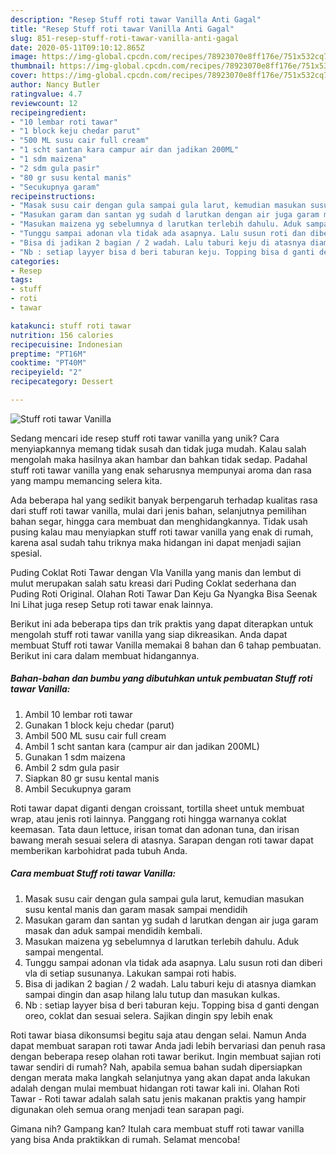 ```yaml
---
description: "Resep Stuff roti tawar Vanilla Anti Gagal"
title: "Resep Stuff roti tawar Vanilla Anti Gagal"
slug: 851-resep-stuff-roti-tawar-vanilla-anti-gagal
date: 2020-05-11T09:10:12.865Z
image: https://img-global.cpcdn.com/recipes/78923070e8ff176e/751x532cq70/stuff-roti-tawar-vanilla-foto-resep-utama.jpg
thumbnail: https://img-global.cpcdn.com/recipes/78923070e8ff176e/751x532cq70/stuff-roti-tawar-vanilla-foto-resep-utama.jpg
cover: https://img-global.cpcdn.com/recipes/78923070e8ff176e/751x532cq70/stuff-roti-tawar-vanilla-foto-resep-utama.jpg
author: Nancy Butler
ratingvalue: 4.7
reviewcount: 12
recipeingredient:
- "10 lembar roti tawar"
- "1 block keju chedar parut"
- "500 ML susu cair full cream"
- "1 scht santan kara campur air dan jadikan 200ML"
- "1 sdm maizena"
- "2 sdm gula pasir"
- "80 gr susu kental manis"
- "Secukupnya garam"
recipeinstructions:
- "Masak susu cair dengan gula sampai gula larut, kemudian masukan susu kental manis dan garam masak sampai mendidih"
- "Masukan garam dan santan yg sudah d larutkan dengan air juga garam masak dan aduk sampai mendidih kembali."
- "Masukan maizena yg sebelumnya d larutkan terlebih dahulu. Aduk sampai mengental."
- "Tunggu sampai adonan vla tidak ada asapnya. Lalu susun roti dan diberi vla di setiap susunanya. Lakukan sampai roti habis."
- "Bisa di jadikan 2 bagian / 2 wadah. Lalu taburi keju di atasnya diamkan sampai dingin dan asap hilang lalu tutup dan masukan kulkas."
- "Nb : setiap layyer bisa d beri taburan keju. Topping bisa d ganti dengan oreo, coklat dan sesuai selera. Sajikan dingin spy lebih enak"
categories:
- Resep
tags:
- stuff
- roti
- tawar

katakunci: stuff roti tawar 
nutrition: 156 calories
recipecuisine: Indonesian
preptime: "PT16M"
cooktime: "PT40M"
recipeyield: "2"
recipecategory: Dessert

---
```



![Stuff roti tawar Vanilla](https://img-global.cpcdn.com/recipes/78923070e8ff176e/751x532cq70/stuff-roti-tawar-vanilla-foto-resep-utama.jpg)

Sedang mencari ide resep stuff roti tawar vanilla yang unik? Cara menyiapkannya memang tidak susah dan tidak juga mudah. Kalau salah mengolah maka hasilnya akan hambar dan bahkan tidak sedap. Padahal stuff roti tawar vanilla yang enak seharusnya mempunyai aroma dan rasa yang mampu memancing selera kita.

Ada beberapa hal yang sedikit banyak berpengaruh terhadap kualitas rasa dari stuff roti tawar vanilla, mulai dari jenis bahan, selanjutnya pemilihan bahan segar, hingga cara membuat dan menghidangkannya. Tidak usah pusing kalau mau menyiapkan stuff roti tawar vanilla yang enak di rumah, karena asal sudah tahu triknya maka hidangan ini dapat menjadi sajian spesial.

Puding Coklat Roti Tawar dengan Vla Vanilla yang manis dan lembut di mulut merupakan salah satu kreasi dari Puding Coklat sederhana dan Puding Roti Original. Olahan Roti Tawar Dan Keju Ga Nyangka Bisa Seenak Ini Lihat juga resep Setup roti tawar enak lainnya.


Berikut ini ada beberapa tips dan trik praktis yang dapat diterapkan untuk mengolah stuff roti tawar vanilla yang siap dikreasikan. Anda dapat membuat Stuff roti tawar Vanilla memakai 8 bahan dan 6 tahap pembuatan. Berikut ini cara dalam membuat hidangannya.

<!--inarticleads1-->

##### Bahan-bahan dan bumbu yang dibutuhkan untuk pembuatan Stuff roti tawar Vanilla:

1. Ambil 10 lembar roti tawar
1. Gunakan 1 block keju chedar (parut)
1. Ambil 500 ML susu cair full cream
1. Ambil 1 scht santan kara (campur air dan jadikan 200ML)
1. Gunakan 1 sdm maizena
1. Ambil 2 sdm gula pasir
1. Siapkan 80 gr susu kental manis
1. Ambil Secukupnya garam


Roti tawar dapat diganti dengan croissant, tortilla sheet untuk membuat wrap, atau jenis roti lainnya. Panggang roti hingga warnanya coklat keemasan. Tata daun lettuce, irisan tomat dan adonan tuna, dan irisan bawang merah sesuai selera di atasnya. Sarapan dengan roti tawar dapat memberikan karbohidrat pada tubuh Anda. 

<!--inarticleads2-->

##### Cara membuat Stuff roti tawar Vanilla:

1. Masak susu cair dengan gula sampai gula larut, kemudian masukan susu kental manis dan garam masak sampai mendidih
1. Masukan garam dan santan yg sudah d larutkan dengan air juga garam masak dan aduk sampai mendidih kembali.
1. Masukan maizena yg sebelumnya d larutkan terlebih dahulu. Aduk sampai mengental.
1. Tunggu sampai adonan vla tidak ada asapnya. Lalu susun roti dan diberi vla di setiap susunanya. Lakukan sampai roti habis.
1. Bisa di jadikan 2 bagian / 2 wadah. Lalu taburi keju di atasnya diamkan sampai dingin dan asap hilang lalu tutup dan masukan kulkas.
1. Nb : setiap layyer bisa d beri taburan keju. Topping bisa d ganti dengan oreo, coklat dan sesuai selera. Sajikan dingin spy lebih enak


Roti tawar biasa dikonsumsi begitu saja atau dengan selai. Namun Anda dapat membuat sarapan roti tawar Anda jadi lebih bervariasi dan penuh rasa dengan beberapa resep olahan roti tawar berikut. Ingin membuat sajian roti tawar sendiri di rumah? Nah, apabila semua bahan sudah dipersiapkan dengan merata maka langkah selanjutnya yang akan dapat anda lakukan adalah dengan mulai membuat hidangan roti tawar kali ini. Olahan Roti Tawar - Roti tawar adalah salah satu jenis makanan praktis yang hampir digunakan oleh semua orang menjadi tean sarapan pagi. 

Gimana nih? Gampang kan? Itulah cara membuat stuff roti tawar vanilla yang bisa Anda praktikkan di rumah. Selamat mencoba!
